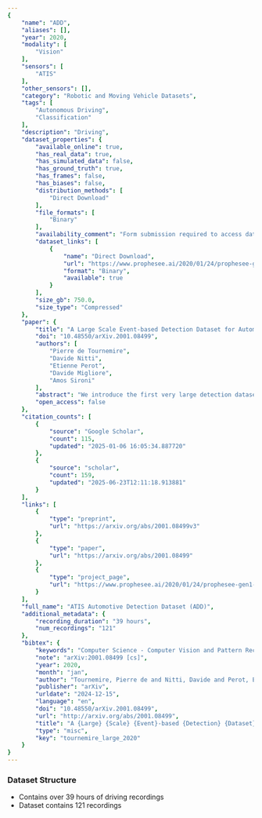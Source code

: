 ```yaml
---
{
    "name": "ADD",
    "aliases": [],
    "year": 2020,
    "modality": [
        "Vision"
    ],
    "sensors": [
        "ATIS"
    ],
    "other_sensors": [],
    "category": "Robotic and Moving Vehicle Datasets",
    "tags": [
        "Autonomous Driving",
        "Classification"
    ],
    "description": "Driving",
    "dataset_properties": {
        "available_online": true,
        "has_real_data": true,
        "has_simulated_data": false,
        "has_ground_truth": true,
        "has_frames": false,
        "has_biases": false,
        "distribution_methods": [
            "Direct Download"
        ],
        "file_formats": [
            "Binary"
        ],
        "availability_comment": "Form submission required to access dataset",
        "dataset_links": [
            {
                "name": "Direct Download",
                "url": "https://www.prophesee.ai/2020/01/24/prophesee-gen1-automotive-detection-dataset/",
                "format": "Binary",
                "available": true
            }
        ],
        "size_gb": 750.0,
        "size_type": "Compressed"
    },
    "paper": {
        "title": "A Large Scale Event-based Detection Dataset for Automotive",
        "doi": "10.48550/arXiv.2001.08499",
        "authors": [
            "Pierre de Tournemire",
            "Davide Nitti",
            "Etienne Perot",
            "Davide Migliore",
            "Amos Sironi"
        ],
        "abstract": "We introduce the first very large detection dataset for event cameras. The dataset is composed of more than 39 hours of automotive recordings acquired with a 304x240 ATIS sensor. It contains open roads and very diverse driving scenarios, ranging from urban, highway, suburbs and countryside scenes, as well as different weather and illumination conditions. Manual bounding box annotations of cars and pedestrians contained in the recordings are also provided at a frequency between 1 and 4Hz, yielding more than 255,000 labels in total. We believe that the availability of a labeled dataset of this size will contribute to major advances in event-based vision tasks such as object detection and classification. We also expect benefits in other tasks such as optical flow, structure from motion and tracking, where for example, the large amount of data can be leveraged by self-supervised learning methods.",
        "open_access": false
    },
    "citation_counts": [
        {
            "source": "Google Scholar",
            "count": 115,
            "updated": "2025-01-06 16:05:34.887720"
        },
        {
            "source": "scholar",
            "count": 159,
            "updated": "2025-06-23T12:11:18.913881"
        }
    ],
    "links": [
        {
            "type": "preprint",
            "url": "https://arxiv.org/abs/2001.08499v3"
        },
        {
            "type": "paper",
            "url": "https://arxiv.org/abs/2001.08499"
        },
        {
            "type": "project_page",
            "url": "https://www.prophesee.ai/2020/01/24/prophesee-gen1-automotive-detection-dataset/"
        }
    ],
    "full_name": "ATIS Automotive Detection Dataset (ADD)",
    "additional_metadata": {
        "recording_duration": "39 hours",
        "num_recordings": "121"
    },
    "bibtex": {
        "keywords": "Computer Science - Computer Vision and Pattern Recognition, Computer Science - Machine Learning, Computer Science - Robotics, Electrical Engineering and Systems Science - Image and Video Processing",
        "note": "arXiv:2001.08499 [cs]",
        "year": 2020,
        "month": "jan",
        "author": "Tournemire, Pierre de and Nitti, Davide and Perot, Etienne and Migliore, Davide and Sironi, Amos",
        "publisher": "arXiv",
        "urldate": "2024-12-15",
        "language": "en",
        "doi": "10.48550/arXiv.2001.08499",
        "url": "http://arxiv.org/abs/2001.08499",
        "title": "A {Large} {Scale} {Event}-based {Detection} {Dataset} for {Automotive}",
        "type": "misc",
        "key": "tournemire_large_2020"
    }
}
---
```


### Dataset Structure

- Contains over 39 hours of driving recordings
- Dataset contains 121 recordings
